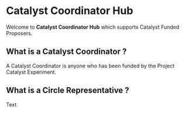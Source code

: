 # Catalyst Coordinator Hub

Welcome to **Catalyst Coordinator Hub** which supports Catalyst Funded Proposers.

## What is a Catalyst Coordinator ?

A Catalyst Coordinator is anyone who has been funded by the Project Catalyst Experiment.

## What is a Circle Representative ?

Text
